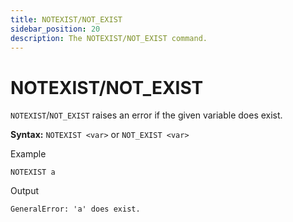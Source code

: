 ```yaml
---
title: NOTEXIST/NOT_EXIST
sidebar_position: 20
description: The NOTEXIST/NOT_EXIST command.
---
```


# NOTEXIST/NOT_EXIST
`NOTEXIST`/`NOT_EXIST` raises an error if the given variable does exist.

**Syntax:** `NOTEXIST <var>` or `NOT_EXIST <var>`

Example
```
NOTEXIST a
```

Output
```
GeneralError: 'a' does exist.
```